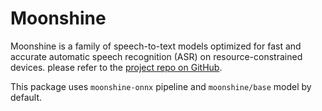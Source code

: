# Moonshine

Moonshine is a family of speech-to-text models
optimized for fast and accurate automatic speech 
recognition (ASR) on resource-constrained devices. 
please refer to the [project repo on GitHub](https://github.com/usefulsensors/moonshine).

This package uses <code>moonshine-onnx</code> pipeline and <code>moonshine/base</code>
model by default.
